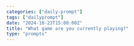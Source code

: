 ```yaml
---
categories: ["daily-prompt"]
tags: ["dailyprompt"]
date: "2024-10-23T15:00:00Z"
title: "What game are you currently playing?"
type: "prompts"
---
```

